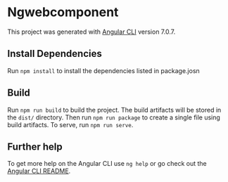 # Ngwebcomponent

This project was generated with [Angular CLI](https://github.com/angular/angular-cli) version 7.0.7.

## Install Dependencies
Run `npm install` to install the dependencies listed in package.josn

## Build

Run `npm run build` to build the project. The build artifacts will be stored in the `dist/` directory. Then run `npm run package` to create a single file using build artifacts. To serve, run `npm run serve`.

## Further help

To get more help on the Angular CLI use `ng help` or go check out the [Angular CLI README](https://github.com/angular/angular-cli/blob/master/README.md).
